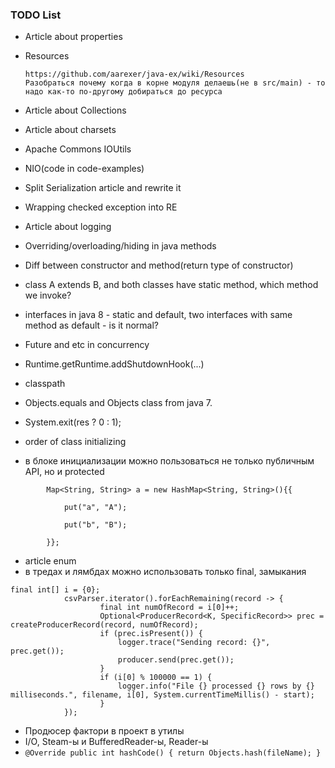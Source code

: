 ### TODO List
* Article about properties
* Resources

  ```
  https://github.com/aarexer/java-ex/wiki/Resources
  Разобраться почему когда в корне модуля делаешь(не в src/main) - то надо как-то по-другому добираться до ресурса
  ```
* Article about Collections
* Article about charsets
* Apache Commons IOUtils
* NIO(code in code-examples)
* Split Serialization article and rewrite it
* Wrapping checked exception into RE
* Article about logging
* Overriding/overloading/hiding in java methods
* Diff between constructor and method(return type of constructor)
* class A extends B, and both classes have static method, which method we invoke?
* interfaces in java 8 - static and default, two interfaces with same method as default - is it normal?
* Future and etc in concurrency
* Runtime.getRuntime.addShutdownHook(...)
* classpath
* Objects.equals and Objects class from java 7.
* System.exit(res ? 0 : 1);
* order of class initializing
* в блоке инициализации можно пользоваться не только публичным API, но и protected
```
        Map<String, String> a = new HashMap<String, String>(){{

            put("a", "A");

            put("b", "B");

        }};
```
* article enum
* в тредах и лямбдах можно использовать только final, замыкания
```
final int[] i = {0};
            csvParser.iterator().forEachRemaining(record -> {
                    final int numOfRecord = i[0]++;
                    Optional<ProducerRecord<K, SpecificRecord>> prec = createProducerRecord(record, numOfRecord);
                    if (prec.isPresent()) {
                        logger.trace("Sending record: {}", prec.get());
                        producer.send(prec.get());
                    }
                    if (i[0] % 100000 == 1) {
                        logger.info("File {} processed {} rows by {} milliseconds.", filename, i[0], System.currentTimeMillis() - start);
                    }
            });
```
* Продюсер фактори в проект в утилы
* I/O, Steam-ы и BufferedReader-ы, Reader-ы
* `@Override
           public int hashCode() {
               return Objects.hash(fileName);
           }`